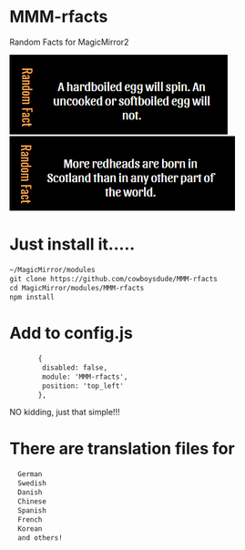# MMM-rfacts
Random Facts for MagicMirror2

![](Capture.PNG)  ![](Capture1.PNG)


# Just install it.....

    ~/MagicMirror/modules
    git clone https://github.com/cowboysdude/MMM-rfacts
    cd MagicMirror/modules/MMM-rfacts
    npm install
    
#  Add to config.js

           {
	        disabled: false,
            module: 'MMM-rfacts',
            position: 'top_left' 
           },
           
  NO kidding, just that simple!!!

# There are translation files for
      German
	  Swedish
	  Danish
	  Chinese
	  Spanish
	  French
	  Korean
	  and others!  
 
